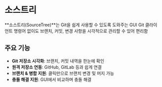 # 소스트리

**소스트리(SourceTree)**는 Git을 쉽게 사용할 수 있도록 도와주는 GUI Git 클라이언트
명령어 없이도 브랜치, 커밋, 변경 사항을 시각적으로 관리할 수 있어 편리함

## 주요 기능

- **Git 저장소 시각화**: 브랜치, 커밋 내역을 한눈에 확인
- **원격 저장소 연동**: GitHub, GitLab 등과 쉽게 연결
- **브랜치 & 병합 지원**: 클릭만으로 브랜치 변경 및 머지 가능
- **충돌 해결 지원**: GUI에서 비교하며 충돌 해결
